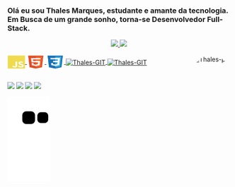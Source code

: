 ### Olá eu sou Thales Marques, estudante e amante da tecnologia. Em Busca de um grande sonho, torna-se Desenvolvedor Full-Stack.
<div align="center">
  <a href="https://github.com/Thales-Marques">
  <img height="180em" src="https://github-readme-stats.vercel.app/api?username=Thales-Marques&show_icons=true&theme=dark&include_all_commits=true&count_private=true"/>
  <img height="180em" src="https://github-readme-stats.vercel.app/api/top-langs/?username=Thales-Marques&layout=compact&langs_count=7&theme=dark"/>
</div>
  <div style="display: inline_block"><br>
  <img align="center" alt="Thales-Js" height="30" width="40" src="https://raw.githubusercontent.com/devicons/devicon/master/icons/javascript/javascript-plain.svg">
  <img align="center" alt="Thales-HTML" height="30" width="40" src="https://raw.githubusercontent.com/devicons/devicon/master/icons/html5/html5-original.svg">
  <img align="center" alt="Thales-CSS" height="30" width="40" src="https://raw.githubusercontent.com/devicons/devicon/master/icons/css3/css3-original.svg">
  <img align="center" alt="Thales-GIT" height="30" width="40" src="https://icongr.am/devicon/git-original.svg?size=128&color=currentColor">
  <img align="center" alt="Thales-GIT" height="30" width="40" src="https://icongr.am/devicon/amazonwebservices-original.svg?size=128&color=currentColor">
  <img align="right" alt="Thales-pic" height="195" style="border-radius:50px;" src="https://cdn.discordapp.com/attachments/993973561607852073/1023642080192512082/imagem_2022-09-25_140621743-removebg-preview.png">
</div>
  
  ##
  
<div>
  <a href="https://www.facebook.com/Thales4151/" target="_blank"><img src="https://img.shields.io/badge/Facebook-1877F2?style=for-the-badge&logo=facebook&logoColor=white" target="_blank"></a>
  <a href="https://www.instagram.com/thales_marrques/" target="_blank"><img src="https://img.shields.io/badge/-Instagram-%23E4405F?style=for-the-badge&logo=instagram&logoColor=white" target="_blank"></a>
  <a href = "mailto:thalesdsm22@gmail.com"><img src="https://img.shields.io/badge/-Gmail-%23333?style=for-the-badge&logo=gmail&logoColor=white" target="_blank"></a>
  <a href="https://www.linkedin.com/in/thales-dos-santos-marques-18640122a" target="_blank"><img src="https://img.shields.io/badge/-LinkedIn-%230077B5?style=for-the-badge&logo=linkedin&logoColor=white" target="_blank"></a> 
  
  ![Snake animation](https://github.com/Thales-Marques/Thales-Marques/blob/output/github-contribution-grid-snake.svg)
  
</div>
